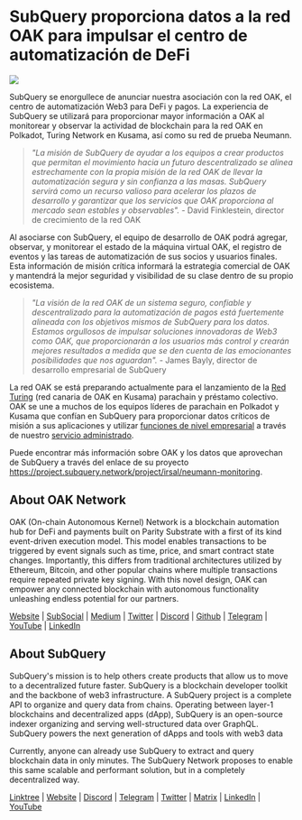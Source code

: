# SubQuery proporciona datos a la red OAK para impulsar el centro de automatización de DeFi

![](https://miro.medium.com/max/1400/0*R-MluHyL9bHAEboa)

SubQuery se enorgullece de anunciar nuestra asociación con la red OAK, el centro de automatización Web3 para DeFi y pagos. La experiencia de SubQuery se utilizará para proporcionar mayor información a OAK al monitorear y observar la actividad de blockchain para la red OAK en Polkadot, Turing Network en Kusama, así como su red de prueba Neumann.

> _"La misión de SubQuery de ayudar a los equipos a crear productos que permitan el movimiento hacia un futuro descentralizado se alinea estrechamente con la propia misión de la red OAK de llevar la automatización segura y sin confianza a las masas. SubQuery servirá como un recurso valioso para acelerar los plazos de desarrollo y garantizar que los servicios que OAK proporciona al mercado sean estables y observables"._ - David Finklestein, director de crecimiento de la red OAK

Al asociarse con SubQuery, el equipo de desarrollo de OAK podrá agregar, observar, y monitorear el estado de la máquina virtual OAK, el registro de eventos y las tareas de automatización de sus socios y usuarios finales. Esta información de misión crítica informará la estrategia comercial de OAK y mantendrá la mejor seguridad y visibilidad de su clase dentro de su propio ecosistema.

> _"La visión de la red OAK de un sistema seguro, confiable y descentralizado para la automatización de pagos está fuertemente alineada con los objetivos mismos de SubQuery para los datos. Estamos orgullosos de impulsar soluciones innovadoras de Web3 como OAK, que proporcionarán a los usuarios más control y crearán mejores resultados a medida que se den cuenta de las emocionantes posibilidades que nos aguardan"._ - James Bayly, director de desarrollo empresarial de SubQuery

La red OAK se está preparando actualmente para el lanzamiento de la [Red Turing](https://oak.tech/turing/crowdloan/) (red canaria de OAK en Kusama) parachain y préstamo colectivo. OAK se une a muchos de los equipos líderes de parachain en Polkadot y Kusama que confían en SubQuery para proporcionar datos críticos de misión a sus aplicaciones y utilizar [funciones de nivel empresarial](../blogs/20211228-enterprise-hosted.md) a través de nuestro [servicio administrado](https://project.subquery.network/).

Puede encontrar más información sobre OAK y los datos que aprovechan de SubQuery a través del enlace de su proyecto https://project.subquery.network/project/irsal/neumann-monitoring.

## About OAK Network

OAK (On-chain Autonomous Kernel) Network is a blockchain automation hub for DeFi and payments built on Parity Substrate with a first of its kind event-driven execution model. This model enables transactions to be triggered by event signals such as time, price, and smart contract state changes. Importantly, this differs from traditional architectures utilized by Ethereum, Bitcoin, and other popular chains where multiple transactions require repeated private key signing. With this novel design, OAK can empower any connected blockchain with autonomous functionality unleashing endless potential for our partners.

[Website](https://oak.tech/) | [SubSocial](https://app.subsocial.network/6109) | [Medium](https://medium.com/oak-blockchain) | [Twitter](https://twitter.com/oak_network) | [Discord](https://discord.gg/7W9UDvsbwh) | [Github](https://github.com/OAK-Foundation/) | [Telegram](https://t.me/OAK_Announcements) | [YouTube](https://www.youtube.com/channel/UCSEu57BfQQpAfgDixfBnaNg) | [LinkedIn](https://www.linkedin.com/company/oak-blockchain/)

## About SubQuery

SubQuery's mission is to help others create products that allow us to move to a decentralized future faster. SubQuery is a blockchain developer toolkit and the backbone of web3 infrastructure. A SubQuery project is a complete API to organize and query data from chains. Operating between layer-1 blockchains and decentralized apps (dApp), SubQuery is an open-source indexer organizing and serving well-structured data over GraphQL. SubQuery powers the next generation of dApps and tools with web3 data

Currently, anyone can already use SubQuery to extract and query blockchain data in only minutes. The SubQuery Network proposes to enable this same scalable and performant solution, but in a completely decentralized way.

​​[Linktree](https://linktr.ee/subquerynetwork) | [Website](https://subquery.network/) | [Discord](https://discord.com/invite/78zg8aBSMG) | [Telegram](https://t.me/subquerynetwork) | [Twitter](https://twitter.com/subquerynetwork) | [Matrix](https://matrix.to/#/#subquery:matrix.org) | [LinkedIn](https://www.linkedin.com/company/subquery) | [YouTube](https://www.youtube.com/channel/UCi1a6NUUjegcLHDFLr7CqLw)
